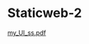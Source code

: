 # Staticweb-2




[my_UI_ss.pdf](https://github.com/Gunjanmulik/Staticweb-2/files/8730047/my_UI_ss.pdf)
